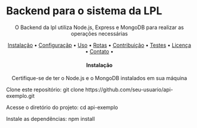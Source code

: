 # Backend para o sistema da LPL

<p align="center">
    O Backend da lpl utiliza Node.js, Express e MongoDB para realizar as operações necessárias
</p>
<p align="center">
 <a href="#instalacao">Instalação</a> •
 <a href="#configuracao">Configuraçãp</a> • 
 <a href="#uso">Uso</a> • 
 <a href="#rotas">Rotas</a> • 
 <a href="#contribuicao">Contribuição</a> • 
 <a href="#testes">Testes</a> • 
 <a href="#licenca">Licença</a> • 
 <a href="#contato">Contato</a> • 
</p>

<h4 align="center"> 
	Instalação
</h4>
<p align="center">
    Certifique-se de ter o Node.js e o MongoDB instalados em sua máquina
    <p>
        Clone este repositório:
        git clone https://github.com/seu-usuario/api-exemplo.git
    </p>
    <p>
        Acesse o diretório do projeto:
        cd api-exemplo
    </p>
    <p>
        Instale as dependências:
        npm install
    </p>
</p>
